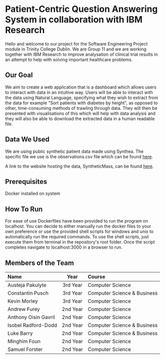 # Patient-Centric Question Answering System in collaboration with IBM Research

Hello and welcome to our project for the Software Engineering Project module in Trinity College Dublin. We are Group 11 and we are working together with IBM Research to improve analysation of clinical trial results in an attempt to help with solving important healthcare problems.

## Our Goal

We aim to create a web application that is a dashboard which allows users to interact with data in an intuitive way. Users will be able to interact with the data using Natural Language, specifying what they wish to extract from the data for example "Sort patients with diabetes by height", as opposed to other, time-consuming methods of trawling through data. They will then be presented with visualisations of this which will help with data analysis and they will also be able to download the extracted data in a human readable file.

## Data We Used

We are using public synthetic patient data made using Synthea. The specific file we use is the observations.csv file which can be found [here](https://synthetichealth.github.io/synthea-sample-data/downloads/synthea_sample_data_csv_apr2020.zip).

A link to the website hosting the data, SyntheticMass, can be found [here](https://synthea.mitre.org/).

## Prerequisites

Docker installed on system

## How To Run

For ease of use Dockerfiles have been provided to run the program on localhost. You can decide to either manually run the docker files to your own preference or use the provided shell scripts for windows and unix to automatically run the required commands. To use the shell scripts, just execute them from terminal in the repository's root folder. Once the script completes navigate to localhost:3000 in a browser to run.  

## Members of the Team
| Name                  | Year        | Course                        |
| :---                  |    :----:   | :---                          |
| Austeja Pakulyte      | 3rd Year    | Computer Science              |
| Constantin Pusch      | 3rd Year    | Computer Science & Business   |
| Kevin Morley          | 3rd Year    | Computer Science              |
| Andrew Furey          | 2nd Year    | Computer Science              |
| Anthony Oisin Gavril  | 2nd Year    | Computer Science              |
| Isobel Radford-Dodd   | 2nd Year    | Computer Science & Business   |
| Luke Barry            | 2nd Year    | Computer Science & Business   |
| Minghim Foun          | 2nd Year    | Computer Science              |
| Samuel Forster        | 2nd Year    | Computer Science              |


